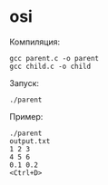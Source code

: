 # osi
Компиляция:
```
gcc parent.c -o parent
gcc child.c -o child
```
Запуск:
```
./parent
```
Пример:
```
./parent
output.txt
1 2 3
4 5 6
0.1 0.2
<Ctrl+D>
```